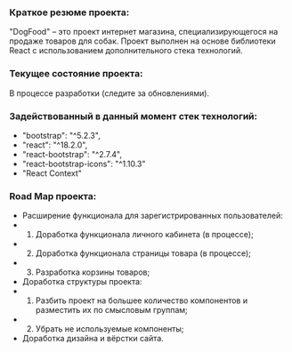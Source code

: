 ### Краткое резюме проекта:
"DogFood" – это проект интернет магазина, специализирующегося на продаже товаров для собак. Проект выполнен на основе библиотеки React с использованием дополнительного стека технологий.

### Текущее состояние проекта:
В процессе разработки (следите за обновлениями).

### Задействованный  в данный момент стек технологий:
- "bootstrap": "^5.2.3",
- "react": "^18.2.0",
- "react-bootstrap": "^2.7.4",
- "react-bootstrap-icons": "^1.10.3"
- "React Context"

### Road Map проекта:
- Расширение функционала для зарегистрированных пользователей:
- 1. Доработка функционала личного кабинета (в процессе);
- 2. Доработка функционала страницы товара (в процессе);
- 3. Разработка корзины товаров;
- Доработка структуры проекта: 
- 1. Разбить проект на большее количество компонентов и разместить их по смысловым группам; 
- 2. Убрать не используемые компоненты;
- Доработка дизайна и вёрстки сайта.